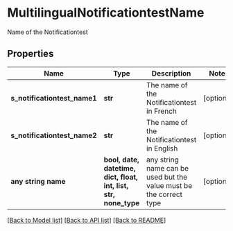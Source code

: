 # MultilingualNotificationtestName

Name of the Notificationtest

## Properties
Name | Type | Description | Notes
------------ | ------------- | ------------- | -------------
**s_notificationtest_name1** | **str** | The name of the Notificationtest in French | [optional] 
**s_notificationtest_name2** | **str** | The name of the Notificationtest in English | [optional] 
**any string name** | **bool, date, datetime, dict, float, int, list, str, none_type** | any string name can be used but the value must be the correct type | [optional]

[[Back to Model list]](../README.md#documentation-for-models) [[Back to API list]](../README.md#documentation-for-api-endpoints) [[Back to README]](../README.md)


